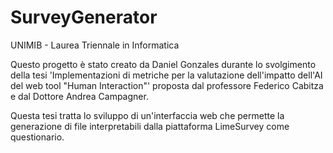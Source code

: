 # SurveyGenerator

UNIMIB - Laurea Triennale in Informatica

Questo progetto è stato creato da Daniel Gonzales durante lo svolgimento della tesi 'Implementazioni di metriche per la valutazione dell'impatto dell'AI del web tool "Human Interaction"' proposta dal professore Federico Cabitza e dal Dottore Andrea Campagner.

Questa tesi tratta lo sviluppo di un'interfaccia web che permette la generazione di file interpretabili dalla piattaforma LimeSurvey come questionario.

